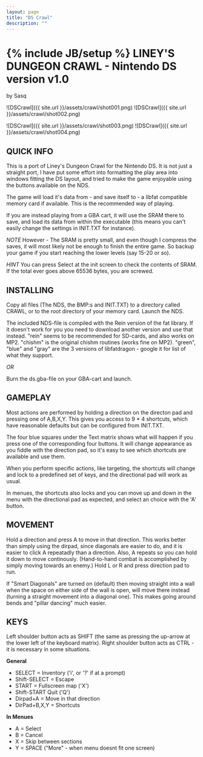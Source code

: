 ```yaml
---
layout: page
title: "DS Crawl"
description: ""
---
```

{% include JB/setup %}
LINEY'S DUNGEON CRAWL - Nintendo DS version v1.0
================================================
by Sasq

![DSCrawl]({{ site.url }}/assets/crawl/shot001.png)
![DSCrawl]({{ site.url }}/assets/crawl/shot002.png)

![DSCrawl]({{ site.url }}/assets/crawl/shot003.png)
![DSCrawl]({{ site.url }}/assets/crawl/shot004.png)

QUICK INFO
----------

This is a port of Liney's Dungeon Crawl for the Nintendo DS.
It is not just a straight port, I have put some effort into formatting
the play area into windows fitting the DS layout, and tried to make
the game enjoyable using the buttons available on the NDS.

The game will load it's data from - and save itself to - a libfat compatible
memory card if available. This is the recommended way of playing.

If you are instead playing from a GBA cart, it will use the SRAM there to
save, and load its data from within the executable (this means you can't
easily change the settings in INIT.TXT for instance).

*NOTE* However - The SRAM is pretty small, and even though I compress the
saves, it will most likely not be enough to finish the entire game. So
backup your game if you start reaching the lower levels (say 15-20 or so).

*HINT* You can press Select at the init screen to check the contents of
SRAM. If the total ever goes above 65536 bytes, you are screwed.


INSTALLING
----------
Copy all files (The NDS, the BMP:s and INIT.TXT) to a directory called
CRAWL, or to the root directory of your memory card. Launch the NDS.

The included NDS-file is compiled with the Rein version of the fat
library. If it doesn't work for you you need to download another
version and use that instead.
"rein" seems to be recommended for SD-cards, and also works on MP2.
"chishm" is the original chishm routines (works fine on MP2).
"green", "blue" and "gray" are the 3 versions of libfatdragon - google
it for list of what they support.

*OR*

Burn the ds.gba-file on your GBA-cart and launch.



GAMEPLAY
--------
Most actions are performed by holding a direction on the directon pad and
pressing one of A,B,X,Y. This gives you access to 9 * 4 shortcuts, which have
reasonable defaults but can be configured from INIT.TXT.

The four blue squares under the Text matrix shows what will happen if you
press one of the corresponding four buttons. It will change appearance as
you fiddle with the direction pad, so it's easy to see which shortcuts are
available and use them.

When you perform specific actions, like targeting,
the shortcuts will change and lock to a predefined set of keys, and
the directional pad will work as usual.

In menues, the shortcuts also locks and you can move up and down in the
menu with the directional pad as expected, and select an choice with
the 'A' button.



MOVEMENT
--------
Hold a direction and press A to move in that direction. This works better
than simply using the dirpad, since diagonals are easier to do, and it
is easier to click A repeatadly than a direction. Also, A repeats so you
can hold it down to move continously.
(Hand-to-hand combat is accomplished by simply moving towards an enemy.)
Hold L or R and press direction pad to run.

If "Smart Diagonals" are turned on (default) then moving straight into
a wall when the space on either side of the wall is open, will move there
instead (turning a straight movement into a diagonal one).
This makes going around bends and "pillar dancing" much easier.


KEYS
----
Left shoulder button acts as SHIFT (the same as pressing the
up-arrow at the lower left of the keyboard matrix).
Right shoulder button acts as CTRL - it is necessary in some
situations.

**General**

* SELECT = Inventory ('i', or '?' if at a prompt)
* Shift-SELECT = Escape
* START = Fullscreen map ('X')
* Shift-START Quit ('Q')
* Dirpad+A = Move in that direction
* DirPad+B,X,Y = Shortcuts

**In Menues**

* A = Select
* B = Cancel
* X = Skip between sections
* Y = SPACE ("More" - when menu doesnt fit one screen)

